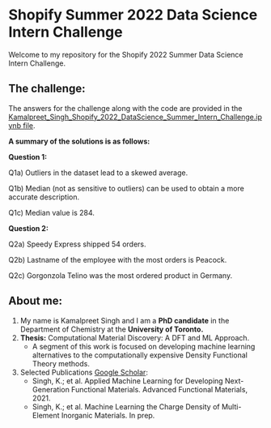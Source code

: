 # Shopify Summer 2022 Data Science Intern Challenge 

Welcome to my repository for the Shopify 2022 Summer Data Science Intern Challenge.

## The challenge:

The answers for the challenge along with the code are provided in the [Kamalpreet_Singh_Shopify_2022_DataScience_Summer_Intern_Challenge.ipynb file](https://github.com/kamalsinghphd/ShopifyDSChallenge2022/blob/main/Kamalpreet_Singh_Shopify_2022_DataScience_Summer_Intern_Challenge.ipynb). 

**A summary of the solutions is as follows:**

**Question 1:**

 Q1a) Outliers in the dataset lead to a skewed average.
 
 Q1b) Median (not as sensitive to outliers) can be used to obtain a more accurate description. 
 
 Q1c) Median value is 284. 
 
 **Question 2:** 
 
 Q2a) Speedy Express shipped 54 orders.
 
 Q2b) Lastname of the employee with the most orders is Peacock. 
 
 Q2c) Gorgonzola Telino was the most ordered product in Germany. 

## About me:

1) My name is Kamalpreet Singh and I am a **PhD candidate** in the Department of Chemistry at the **University of Toronto.** 
2) **Thesis:** Computational Material Discovery: A DFT and ML Approach. 
   * A segment of this work is focused on developing machine learning alternatives to the computationally expensive Density Functional Theory methods. 
3) Selected Publications [Google Scholar](https://scholar.google.com/citations?user=KsLkEegAAAAJ&hl=en):
   * Singh, K.; et al. Applied Machine Learning for Developing Next-Generation Functional Materials. Advanced Functional Materials, 2021.
   * Singh, K.; et al. Machine Learning the Charge Density of Multi-Element Inorganic Materials. In prep.
